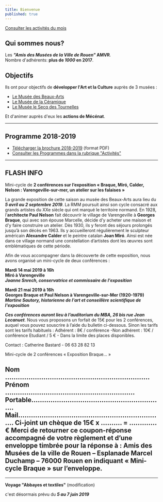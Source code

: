 ```yaml
---
title: Bienvenue
published: true
---
```


<p><a href="/pages/activites-du-mois.html" class="bouton">Consulter les activités du mois</a></p>  

## Qui sommes nous?

Les **_"Amis des Musées de la Ville de Rouen"_ AMVR**.  
Nombre d'adhérents: **plus de _1000_ en 2017**.

## Objectifs

Ils ont pour objectifs de **développer l'Art et la Culture** auprès de 3 musées :
- [Le Musée des Beaux-Arts](http://mbarouen.fr/fr)
- [Le Musée de la Céramique](http://museedelaceramique.fr/fr)
- [Le Musée le Secq des Tournelles](http://museelesecqdestournelles.fr/fr)

Et d'animer auprès d'eux les **actions de Mécénat**.

---

## Programme 2018-2019

- [Télécharger la brochure 2018-2019](/fichiers/adhesion-2018-2019.pdf) (format PDF)
- [Consulter les Programmes dans la rubrique "Activités"](/pages/activites.html)

---

## FLASH INFO  
 Mini-cycle de  **2 conférences sur l’exposition « Braque, Miró, Calder, Nelson : Varengeville-sur-mer, un atelier sur les falaises »**
 
La grande exposition de cette saison au musée des Beaux-Arts aura lieu du _**5 avril au 2 septembre 2019**_. La RMM poursuit ainsi son cycle consacré aux grands artistes du XXe siècle qui ont marqué le territoire normand.  En 1928, l’**architecte Paul Nelson** fait découvrir le village de Varengeville à **Georges Braque**, qui avec son épouse Marcelle, décide d’y acheter une maison et d’y faire construire un atelier. Dès 1930, ils y feront des séjours prolongés jusqu’à son décès en 1963. Ils y accueilleront régulièrement le sculpteur américain **Alexandre Calder** et le peintre catalan **Joan Miró**. Ainsi est née dans ce village normand une constellation d’artistes dont les œuvres sont emblématiques de cette période. 
 
Afin de vous accompagner dans la découverte de cette exposition, nous avons organisé un mini-cycle de deux conférences : 
 
**Mardi 14 mai 2019 à 16h   
Miró à Varengeville  
_Joanne Snrech, conservatrice et commissaire de l'exposition_**
 
**Mardi 21 mai  2019 à 16h   
Georges Braque et Paul Nelson à Varengeville-sur-Mer (1920-1979)   
_Martine Sautory, historienne de l'art et conseillère scientifique de l'exposition_**
 
**_Ces conférences auront lieu à l’auditorium du MBA, 26 bis rue Jean Lecanuet_**.  Nous vous proposons un forfait de 15€ pour les 2 conférences, auquel vous pouvez souscrire à l’aide du bulletin ci-dessous. Sinon les tarifs sont les tarifs habituels : Adhérent : 8€ / conférence -Non adhérent : 10€ / conférence Etudiant / 5 € - Dans la limite des places disponibles. 
 
Contact : Catherine Bastard  - 06 63 28 82 13 
 
 
Mini-cycle de 2 conférences « Exposition Braque… » 
  
Nom …................................................................. Prénom ….......................................................... 
Portable...............................................................   Mail..................................................................... 
Ci-joint un chèque de 15€  x  .......... =  …..........€ 
Merci de retourner ce coupon-réponse accompagné de votre règlement  et d’une enveloppe timbrée pour la réponse à :  Amis des Musées de la ville de Rouen – Esplanade Marcel Duchamp – 76000 Rouen en indiquant « Mini-cycle Braque » sur l’enveloppe. 
---   


---
 **Voyage "Abbayes et textiles"** (modification) 

c'est désormais prévu du **_5 au 7 juin 2019_**
